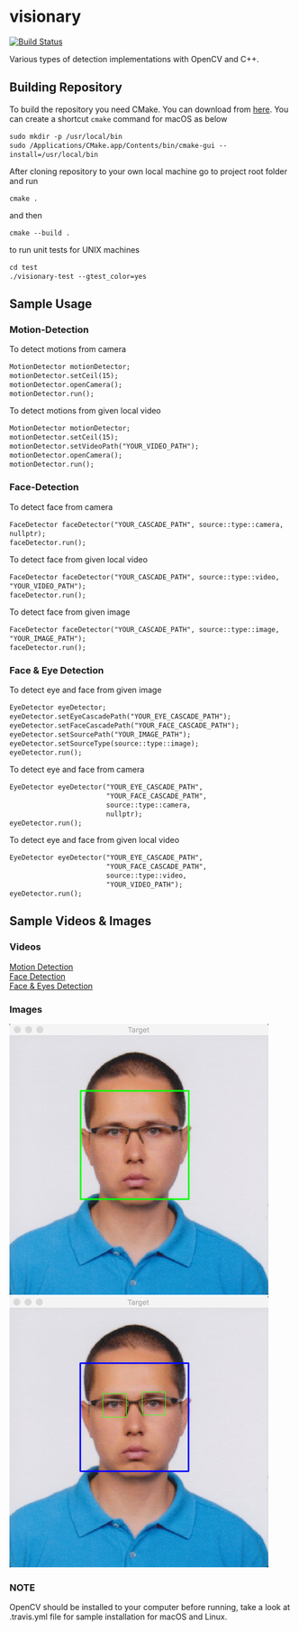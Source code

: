 # visionary

[![Build Status](https://travis-ci.org/abdullahselek/visionary.svg?branch=master)](https://travis-ci.org/abdullahselek/visionary)

Various types of detection implementations with OpenCV and C++.

## Building Repository

To build the repository you need CMake. You can download from [here](https://cmake.org/download/).
You can create a shortcut ```cmake``` command for macOS as below

```
sudo mkdir -p /usr/local/bin
sudo /Applications/CMake.app/Contents/bin/cmake-gui --install=/usr/local/bin
```

After cloning repository to your own local machine go to project root folder and run

```
cmake .
```

and then

```
cmake --build .
```

to run unit tests for UNIX machines

```
cd test
./visionary-test --gtest_color=yes
```

## Sample Usage

### Motion-Detection

To detect motions from camera

```
MotionDetector motionDetector;
motionDetector.setCeil(15);
motionDetector.openCamera();
motionDetector.run();
```

To detect motions from given local video

```
MotionDetector motionDetector;
motionDetector.setCeil(15);
motionDetector.setVideoPath("YOUR_VIDEO_PATH");
motionDetector.openCamera();
motionDetector.run();
```

### Face-Detection

To detect face from camera

```
FaceDetector faceDetector("YOUR_CASCADE_PATH", source::type::camera, nullptr);
faceDetector.run();
```

To detect face from given local video

```
FaceDetector faceDetector("YOUR_CASCADE_PATH", source::type::video, "YOUR_VIDEO_PATH");
faceDetector.run();
```

To detect face from given image

```
FaceDetector faceDetector("YOUR_CASCADE_PATH", source::type::image, "YOUR_IMAGE_PATH");
faceDetector.run();
```

### Face & Eye Detection

To detect eye and face from given image

```
EyeDetector eyeDetector;
eyeDetector.setEyeCascadePath("YOUR_EYE_CASCADE_PATH");
eyeDetector.setFaceCascadePath("YOUR_FACE_CASCADE_PATH");
eyeDetector.setSourcePath("YOUR_IMAGE_PATH");
eyeDetector.setSourceType(source::type::image);
eyeDetector.run();
```

To detect eye and face from camera

```
EyeDetector eyeDetector("YOUR_EYE_CASCADE_PATH",
                        "YOUR_FACE_CASCADE_PATH",
                        source::type::camera,
                        nullptr);
eyeDetector.run();
```

To detect eye and face from given local video

```
EyeDetector eyeDetector("YOUR_EYE_CASCADE_PATH",
                        "YOUR_FACE_CASCADE_PATH",
                        source::type::video,
                        "YOUR_VIDEO_PATH");
eyeDetector.run();
```

## Sample Videos & Images

### Videos

[Motion Detection](https://youtu.be/xgXo35C3IQE)<br />
[Face Detection](https://youtu.be/bf5NtpbNbYg)<br />
[Face & Eyes Detection](https://youtu.be/GFfjjkKZwhs)<br />

### Images

![Face Detection](/samples/face_detection.png)<br />
![Face & Eyes Detection](/samples/face_eye_detection.png)

### NOTE

OpenCV should be installed to your computer before running, take a look at .travis.yml file for sample installation for macOS and Linux.
